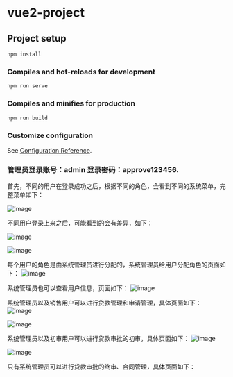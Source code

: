 # vue2-project

## Project setup
```
npm install
```

### Compiles and hot-reloads for development
```
npm run serve
```

### Compiles and minifies for production
```
npm run build
```

### Customize configuration
See [Configuration Reference](https://cli.vuejs.org/config/).


### 管理员登录账号：admin  登录密码：approve123456.
首先，不同的用户在登录成功之后，根据不同的角色，会看到不同的系统菜单，完整菜单如下：

![image](https://github.com/nanapre/vue2/assets/171127789/517e7014-38a3-4953-a0b9-ac722b799444)

不同用户登录上来之后，可能看到的会有差异，如下：

![image](https://github.com/nanapre/vue2/assets/171127789/a7869762-583a-4b1b-a898-fcd06fc34a31)

![image](https://github.com/nanapre/vue2/assets/171127789/3aab9ae6-3be0-4bea-806b-d3b20dcec5a7)

每个用户的角色是由系统管理员进行分配的，系统管理员给用户分配角色的页面如下：
![image](https://github.com/nanapre/vue2/assets/171127789/bfd3d7e5-812c-4641-8496-361998b050f1)

系统管理员也可以查看用户信息，页面如下：
![image](https://github.com/nanapre/vue2/assets/171127789/f55e344b-78c9-4077-9056-514829ec0712)

系统管理员以及销售用户可以进行贷款管理和申请管理，具体页面如下：
![image](https://github.com/nanapre/vue2/assets/171127789/2257e700-0f92-414f-9b4f-43670d77589c)

![image](https://github.com/nanapre/vue2/assets/171127789/70bf101b-d1fc-4e52-b3de-73354939f639)

系统管理员以及初审用户可以进行贷款审批的初审，具体页面如下：
![image](https://github.com/nanapre/vue2/assets/171127789/7122dea3-a313-4a6c-91fb-46e95e157a4f)

![image](https://github.com/nanapre/vue2/assets/171127789/2281a508-d527-4d01-8cd9-f728b12bc174)

只有系统管理员可以进行贷款审批的终审、合同管理，具体页面如下：


